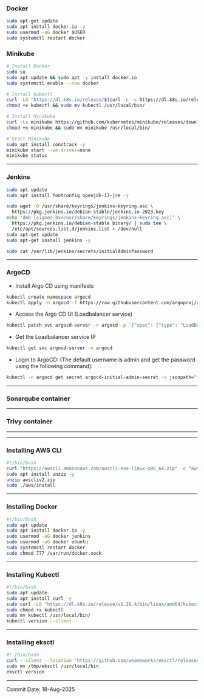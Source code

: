 





### Docker
```bash
sudo apt-get update
sudo apt install docker.io -y
sudo usermod -aG docker $USER
sudo systemctl restart docker
```

### Minikube
```bash
# Install Docker
sudo su
sudo apt update && sudo apt -y install docker.io
sudo systemctl enable --now docker

# Install kubectl
curl -LO "https://dl.k8s.io/release/$(curl -L -s https://dl.k8s.io/release/stable.txt)/bin/linux/amd64/kubectl"
chmod +x kubectl && sudo mv kubectl /usr/local/bin/

# Install Minikube
curl -Lo minikube https://github.com/kubernetes/minikube/releases/download/v1.24.0/minikube-linux-amd64
chmod +x minikube && sudo mv minikube /usr/local/bin/

# Start Minikube
sudo apt install conntrack -y
minikube start --vm-driver=none
minikube status
```
---

### Jenkins

```bash
sudo apt update
sudo apt install fontconfig openjdk-17-jre -y
```
```bash
sudo wget -O /usr/share/keyrings/jenkins-keyring.asc \
  https://pkg.jenkins.io/debian-stable/jenkins.io-2023.key
echo "deb [signed-by=/usr/share/keyrings/jenkins-keyring.asc]" \
  https://pkg.jenkins.io/debian-stable binary/ | sudo tee \
  /etc/apt/sources.list.d/jenkins.list > /dev/null
sudo apt-get update
sudo apt-get install jenkins -y
```
```bash
sudo cat /var/lib/jenkins/secrets/initialAdminPassword
```

---
### ArgoCD
- Install Argo CD using manifests
```bash
kubectl create namespace argocd
kubectl apply -n argocd -f https://raw.githubusercontent.com/argoproj/argo-cd/stable/manifests/install.yaml
```

- Access the Argo CD UI (Loadbalancer service)
```bash
kubectl patch svc argocd-server -n argocd -p '{"spec": {"type": "LoadBalancer"}}'
```

- Get the Loadbalancer service IP
```bash
kubectl get svc argocd-server -n argocd
```

- Login to ArgoCD:
(The default username is admin and get the password using the following command):
```bash
kubectl -n argocd get secret argocd-initial-admin-secret -o jsonpath="{.data.password}" | base64 -d
```

---
### Sonarqube container
---
### Trivy container 
---



---
### Installing AWS CLI
```bash
#!/bin/bash
curl "https://awscli.amazonaws.com/awscli-exe-linux-x86_64.zip" -o "awscliv2.zip"
sudo apt install unzip -y
unzip awscliv2.zip
sudo ./aws/install
```

---
### Installing Docker 
```bash
#!/bin/bash
sudo apt update
sudo apt install docker.io -y
sudo usermod -aG docker jenkins
sudo usermod -aG docker ubuntu
sudo systemctl restart docker
sudo chmod 777 /var/run/docker.sock
```

---
### Installing Kubectl
```bash
#!/bin/bash
sudo apt update
sudo apt install curl -y
sudo curl -LO "https://dl.k8s.io/release/v1.28.4/bin/linux/amd64/kubectl"
sudo chmod +x kubectl
sudo mv kubectl /usr/local/bin/
kubectl version --client
```
---

### Installing eksctl
```bash
#! /bin/bash
curl --silent --location "https://github.com/weaveworks/eksctl/releases/latest/download/eksctl_$(uname -s)_amd64.tar.gz" | tar xz -C /tmp
sudo mv /tmp/eksctl /usr/local/bin
eksctl version
```


---




Commit Date: 18-Aug-2025

